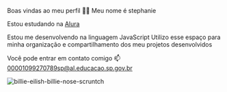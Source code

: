 Boas vindas ao meu perfil 🖤💜
Meu nome é stephanie

Estou estudando na [Alura](https://www..alura.com.br) 

Estou me desenvolvendo na linguagem JavaScript
Utilizo esse espaço para minha organização e compartilhamento dos meu projetos desenvolvidos

Você pode entrar em contato comigo 📫
00001099270789sp@al.educacao.sp.gov.br

![billie-eilish-billie-nose-scruntch](https://github.com/Stephanie2B/Stephanie2B/assets/170754374/ff869493-238e-4212-aee0-70ad0f958c33)
